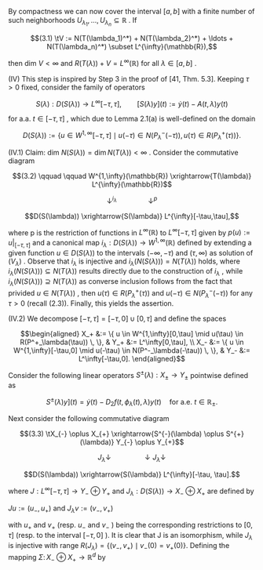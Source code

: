 By compactness we can now cover the interval  $[a, b]$  with a finite number of such neighborhoods  $U_{\lambda_1}, \ldots, U_{\lambda_n} \subseteq \mathbb{R}$ . If

$$(3.1) \tV := N(T(\lambda_1)^*) + N(T(\lambda_2)^*) + \ldots + N(T(\lambda_n)^*) \subset L^{\infty}(\mathbb{R}),$$

then dim  $V < \infty$  and  $R(T(\lambda)) + V = L^{\infty}(\mathbb{R})$  for all  $\lambda \in [a, b]$ .

(IV) This step is inspired by Step 3 in the proof of [41, Thm. 5.3]. Keeping  $\tau > 0$  fixed, consider the family of operators

$$S(\lambda) : D(S(\lambda)) \to L^{\infty}[-\tau, \tau], \qquad [S(\lambda)y](t) := \dot{y}(t) - A(t, \lambda)y(t)$$

for a.a.  $t \in [-\tau, \tau]$ , which due to Lemma 2.1(a) is well-defined on the domain

$$D(S(\lambda)) := \left\{ u \in W^{1,\infty}[-\tau,\tau] \mid u(-\tau) \in N(P_{\lambda}^{-}(-\tau)), \, u(\tau) \in R(P_{\lambda}^{+}(\tau)) \right\}.$$

(IV.1) Claim: dim  $N(S(\lambda)) = \dim N(T(\lambda)) < \infty$ . Consider the commutative diagram

$$(3.2) \qquad \qquad W^{1,\infty}(\mathbb{R}) \xrightarrow{T(\lambda)} L^{\infty}(\mathbb{R})$$

$$\downarrow^{i_{\lambda}} \qquad \qquad \downarrow^{p}$$

$$D(S(\lambda)) \xrightarrow{S(\lambda)} L^{\infty}[-\tau,\tau],$$

where p is the restriction of functions in  $L^{\infty}(\mathbb{R})$  to  $L^{\infty}[-\tau,\tau]$  given by  $p(u) := u|_{[-\tau,\tau]}$ and a canonical map  $i_\lambda: D(S(\lambda)) \to W^{1,\infty}(\mathbb{R})$  defined by extending a given function  $u \in D(S(\lambda))$  to the intervals  $(-\infty, -\tau)$  and  $(\tau, \infty)$  as solution of  $(V_{\lambda})$ . Observe that  $i_{\lambda}$  is injective and  $i_{\lambda}(N(S(\lambda))) = N(T(\lambda))$  holds, where  $i_{\lambda}(N(S(\lambda))) \subseteq N(T(\lambda))$ results directly due to the construction of  $i_{\lambda}$ , while  $i_{\lambda}(N(S(\lambda))) \supseteq N(T(\lambda))$  as converse inclusion follows from the fact that privided  $u \in N(T(\lambda))$ , then  $u(\tau) \in R(P_{\lambda}^{+}(\tau))$  and  $u(-\tau) \in N(P_{\lambda}^{-}(-\tau))$  for any  $\tau > 0$  (recall (2.3)). Finally, this yields the assertion.

(IV.2) We decompose  $[-\tau,\tau] = [-\tau,0] \cup [0,\tau]$  and define the spaces

$$\begin{aligned} X_+ &:= \{ u \in W^{1,\infty}[0,\tau] \mid u(\tau) \in R(P^+_\lambda(\tau)) \, \}, & Y_+ &:= L^\infty[0,\tau], \\ X_- &:= \{ u \in W^{1,\infty}[-\tau,0] \mid u(-\tau) \in N(P^-_\lambda(-\tau)) \, \}, & Y_- &:= L^\infty[-\tau,0]. \end{aligned}$$

Consider the following linear operators  $S^{\pm}(\lambda) : X_{\pm} \to Y_{\pm}$  pointwise defined as

$$S^{\pm}(\lambda)y](t) = \dot{y}(t) - D_2 f(t, \phi_{\lambda}(t), \lambda)y(t) \quad \text{for a.e. } t \in \mathbb{R}_{\pm}.$$

Next consider the following commutative diagram

$$(3.3) \tX_{-} \oplus X_{+} \xrightarrow{S^{-}(\lambda) \oplus S^{+}(\lambda)} Y_{-} \oplus Y_{+}$$

$$J_{\lambda} \downarrow \qquad \qquad \downarrow J_{\lambda} \downarrow$$

$$D(S(\lambda)) \xrightarrow{S(\lambda)} L^{\infty}[-\tau, \tau].$$

where  $J: L^{\infty}[-\tau, \tau] \to Y_{-} \oplus Y_{+}$  and  $J_{\lambda}: D(S(\lambda)) \to X_{-} \oplus X_{+}$  are defined by

 $Ju := (u_-, u_+)$  and  $J_{\lambda}v := (v_-, v_+)$ 

with  $u_{+}$  and  $v_{+}$  (resp.  $u_{-}$  and  $v_{-}$ ) being the corresponding restrictions to  $[0,\tau]$  (resp. to the interval  $[-\tau, 0]$ ). It is clear that J is an isomorphism, while  $J_{\lambda}$  is injective with range  $R(J_{\lambda}) = \{(v_-, v_+) \mid v_-(0) = v_+(0)\}.$  Defining the mapping  $\Sigma \colon X_- \oplus X_+ \to \mathbb{R}^d$  by
